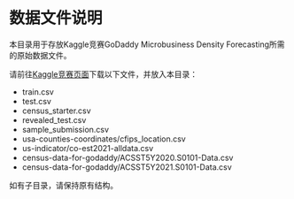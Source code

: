 # 数据文件说明

本目录用于存放Kaggle竞赛GoDaddy Microbusiness Density Forecasting所需的原始数据文件。

请前往[Kaggle竞赛页面](https://www.kaggle.com/competitions/godaddy-microbusiness-density-forecasting/data)下载以下文件，并放入本目录：

- train.csv
- test.csv
- census_starter.csv
- revealed_test.csv
- sample_submission.csv
- usa-counties-coordinates/cfips_location.csv
- us-indicator/co-est2021-alldata.csv
- census-data-for-godaddy/ACSST5Y2020.S0101-Data.csv
- census-data-for-godaddy/ACSST5Y2021.S0101-Data.csv

如有子目录，请保持原有结构。 